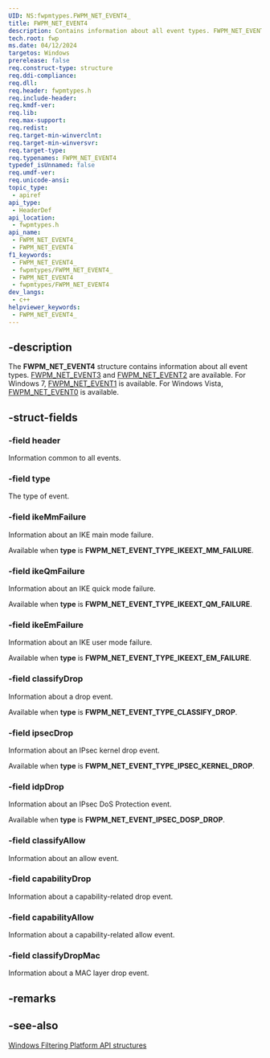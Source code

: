 ```yaml
---
UID: NS:fwpmtypes.FWPM_NET_EVENT4_
title: FWPM_NET_EVENT4
description: Contains information about all event types. FWPM_NET_EVENT3 and FWPM_NET_EVENT2 are available. For Windows 7, FWPM_NET_EVENT1 is available. For Windows Vista, FWPM_NET_EVENT0 is available.
tech.root: fwp
ms.date: 04/12/2024
targetos: Windows
prerelease: false
req.construct-type: structure
req.ddi-compliance: 
req.dll: 
req.header: fwpmtypes.h
req.include-header: 
req.kmdf-ver: 
req.lib: 
req.max-support: 
req.redist: 
req.target-min-winverclnt: 
req.target-min-winversvr: 
req.target-type: 
req.typenames: FWPM_NET_EVENT4
typedef_isUnnamed: false
req.umdf-ver: 
req.unicode-ansi: 
topic_type:
 - apiref
api_type:
 - HeaderDef
api_location:
 - fwpmtypes.h
api_name:
 - FWPM_NET_EVENT4_
 - FWPM_NET_EVENT4
f1_keywords:
 - FWPM_NET_EVENT4_
 - fwpmtypes/FWPM_NET_EVENT4_
 - FWPM_NET_EVENT4
 - fwpmtypes/FWPM_NET_EVENT4
dev_langs:
 - c++
helpviewer_keywords:
 - FWPM_NET_EVENT4_
---
```


## -description

The **FWPM_NET_EVENT4** structure contains information about all event types. [FWPM_NET_EVENT3](ns-fwpmtypes-fwpm_net_event3.md) and [FWPM_NET_EVENT2](ns-fwpmtypes-fwpm_net_event2.md) are available. For Windows 7, [FWPM_NET_EVENT1](ns-fwpmtypes-fwpm_net_event1.md) is available. For Windows Vista, [FWPM_NET_EVENT0](ns-fwpmtypes-fwpm_net_event0.md) is available.

## -struct-fields

### -field header

Information common to all events.

### -field type

The type of event.

### -field ikeMmFailure

Information about an IKE main mode failure.

Available when **type** is **FWPM_NET_EVENT_TYPE_IKEEXT_MM_FAILURE**.

### -field ikeQmFailure

Information about an IKE quick mode failure.

Available when **type** is **FWPM_NET_EVENT_TYPE_IKEEXT_QM_FAILURE**.

### -field ikeEmFailure

Information about an IKE user mode failure.

Available when **type** is **FWPM_NET_EVENT_TYPE_IKEEXT_EM_FAILURE**.

### -field classifyDrop

Information about a drop event.

Available when **type** is **FWPM_NET_EVENT_TYPE_CLASSIFY_DROP**.

### -field ipsecDrop

Information about an IPsec kernel drop event.

Available when **type** is **FWPM_NET_EVENT_TYPE_IPSEC_KERNEL_DROP**.

### -field idpDrop

Information about an IPsec DoS Protection event.

Available when **type** is **FWPM_NET_EVENT_IPSEC_DOSP_DROP**.

### -field classifyAllow

Information about an allow event.

### -field capabilityDrop

Information about a capability-related drop event.

### -field capabilityAllow

Information about a capability-related allow event.

### -field classifyDropMac

Information about a MAC layer drop event.

## -remarks

## -see-also

[Windows Filtering Platform API structures](/windows/desktop/FWP/fwp-structs)
